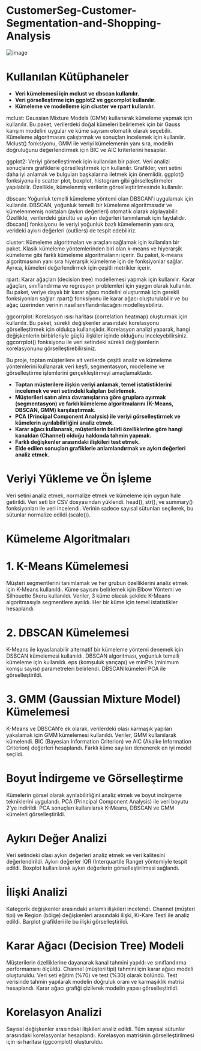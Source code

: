 # CustomerSeg-Customer-Segmentation-and-Shopping-Analysis


![image](https://github.com/user-attachments/assets/a1d2ccf2-0eb9-4482-bac5-709940ab48a6)

# Kullanılan Kütüphaneler 

- **Veri kümelemesi için mclust ve dbscan kullanılır.**
- **Veri görselleştirme için ggplot2 ve ggcorrplot kullanılır.**
- **Kümeleme ve modelleme için cluster ve rpart kullanılır.**

mclust: Gaussian Mixture Models (GMM) kullanarak kümeleme yapmak için kullanılır. Bu paket, verilerdeki doğal kümeleri belirlemek için bir Gauss karışım modelini uygular ve küme sayısını otomatik olarak seçebilir. Kümeleme algoritmasını çalıştırmak ve sonuçları incelemek için kullanılır. Mclust() fonksiyonu, GMM ile veriyi kümelemenin yanı sıra, modelin doğruluğunu değerlendirmek için BIC ve AIC kriterlerini hesaplar.

ggplot2: Veriyi görselleştirmek için kullanılan bir paket. Veri analizi sonuçlarını grafiklerle görselleştirmek için kullanılır. Grafikler, veri setini daha iyi anlamak ve bulguları başkalarına iletmek için önemlidir. ggplot() fonksiyonu ile scatter plot, boxplot, histogram gibi görselleştirmeler yapılabilir. Özellikle, kümelenmiş verilerin görselleştirilmesinde kullanılır.

dbscan: Yoğunluk temelli kümeleme yöntemi olan DBSCAN'i uygulamak için kullanılır. DBSCAN, yoğunluk temelli bir kümeleme algoritmasıdır ve kümelenmemiş noktaları (aykırı değerleri) otomatik olarak algılayabilir. Özellikle, verilerdeki gürültü ve aykırı değerleri tanımlamak için faydalıdır. dbscan() fonksiyonu ile veriyi yoğunluk bazlı kümelemenin yanı sıra, verideki aykırı değerleri (outliers) de tespit edebiliriz.

cluster: Kümeleme algoritmaları ve araçları sağlamak için kullanılan bir paket. Klasik kümeleme yöntemlerinden biri olan k-means ve hiyerarşik kümeleme gibi farklı kümeleme algoritmalarını içerir. Bu paket, k-means algoritmasının yanı sıra hiyerarşik kümeleme için de fonksiyonlar sağlar. Ayrıca, kümeleri değerlendirmek için çeşitli metrikler içerir.

rpart: Karar ağaçları (decision tree) modellemesi yapmak için kullanılır. Karar ağaçları, sınıflandırma ve regresyon problemleri için yaygın olarak kullanılır. Bu paket, veriye dayalı bir karar ağacı modelini oluşturmak için gerekli fonksiyonları sağlar. rpart() fonksiyonu ile karar ağacı oluşturulabilir ve bu ağaç üzerinden verinin nasıl sınıflandırılacağını modelleyebiliriz.

ggcorrplot: Korelasyon ısısı haritası (correlation heatmap) oluşturmak için kullanılır. Bu paket, sürekli değişkenler arasındaki korelasyonu görselleştirmek için oldukça kullanışlıdır. Korelasyon analizi yaparak, hangi değişkenlerin birbirleriyle güçlü ilişkiler içinde olduğunu inceleyebilirsiniz. ggcorrplot() fonksiyonu ile veri setindeki sürekli değişkenlerin korelasyonunu görselleştirebilirsiniz.


Bu proje, toptan müşterilere ait verilerde çeşitli analiz ve kümeleme yöntemlerini kullanarak veri keşfi, segmentasyon, modelleme ve görselleştirme işlemlerini gerçekleştirmeyi amaçlamaktadır. 


- **Toptan müşterilere ilişkin veriyi anlamak, temel istatistiklerini incelemek ve veri setindeki kalıpları belirlemek.**
- **Müşterileri satın alma davranışlarına göre gruplara ayırmak (segmentasyon) ve farklı kümeleme algoritmalarını (K-Means, DBSCAN, GMM) karşılaştırmak.**
- **PCA (Principal Component Analysis) ile veriyi görselleştirmek ve kümelerin ayrılabilirliğini analiz etmek.**
- **Karar ağacı kullanarak, müşterilerin belirli özelliklerine göre hangi kanaldan (Channel) olduğu hakkında tahmin yapmak.**
- **Farklı değişkenler arasındaki ilişkileri  test etmek.**
- **Elde edilen sonuçları grafiklerle anlamlandırmak ve aykırı değerleri analiz etmek.**
  

# Veriyi Yükleme ve Ön İşleme

Veri setini analiz etmek, normalize etmek ve kümeleme için uygun hale getirildi. Veri seti bir CSV dosyasından yüklendi. head(), str(), ve summary() fonksiyonları ile veri incelendi. Verinin sadece sayısal sütunları seçilerek, bu sütunlar normalize edildi (scale()).


# Kümeleme Algoritmaları

# 1. K-Means Kümelemesi

Müşteri segmentlerini tanımlamak ve her grubun özelliklerini analiz etmek için K-Means  kullanıldı.  Küme sayısını belirlemek için Elbow Yöntemi ve Silhouette Skoru kullanıldı. Veriler, 3 küme olacak şekilde K-Means algoritmasıyla segmentlere ayrıldı. Her bir küme için temel istatistikler hesaplandı.

# 2. DBSCAN Kümelemesi

K-Means ile kıyaslanabilir alternatif bir kümeleme yöntemi denemek için DSBCAN kümelemesi kullanıldı. DBSCAN algoritması, yoğunluk temelli kümeleme için kullanıldı. eps (komşuluk yarıçapı) ve minPts (minimum komşu sayısı) parametreleri belirlendi. DBSCAN kümeleri PCA ile görselleştirildi.


# 3. GMM (Gaussian Mixture Model) Kümelemesi

K-Means ve DBSCAN’e ek olarak, verilerdeki olası karmaşık yapıları yakalamak için GMM kümelemesi kullanıldı. Veriler, GMM kullanılarak kümelendi. BIC (Bayesian Information Criterion) ve AIC (Akaike Information Criterion) değerleri hesaplandı. Farklı küme sayıları denenerek en iyi model seçildi.

# Boyut İndirgeme ve Görselleştirme

Kümelerin görsel olarak ayrılabilirliğini analiz etmek ve boyut indirgeme tekniklerini uygulandı. PCA (Principal Component Analysis) ile veri boyutu 2’ye indirildi. PCA sonuçları kullanılarak K-Means, DBSCAN ve GMM kümeleri görselleştirildi.


# Aykırı Değer Analizi

Veri setindeki olası aykırı değerleri analiz etmek ve veri kalitesini değerlendirildi. Aykırı değerler IQR (Interquartile Range) yöntemiyle tespit edildi. Boxplot kullanılarak aykırı değerlerin görselleştirilmesi sağlandı.

# İlişki Analizi

Kategorik değişkenler arasındaki anlamlı ilişkileri incelendi. Channel (müşteri tipi) ve Region (bölge) değişkenleri arasındaki ilişki, Ki-Kare Testi ile analiz edildi. Barplot grafikleri ile bu ilişki görselleştirildi.

# Karar Ağacı (Decision Tree) Modeli

Müşterilerin özelliklerine dayanarak kanal tahmini yapıldı ve sınıflandırma performansını ölçüldü. Channel (müşteri tipi) tahmini için karar ağacı modeli oluşturuldu. Veri seti eğitim (%70) ve test (%30) olarak bölündü. Test verisinde tahmin yapılarak modelin doğruluk oranı ve karmaşıklık matrisi hesaplandı. Karar ağacı grafiği çizilerek modelin yapısı görselleştirildi.

# Korelasyon Analizi

Sayısal değişkenler arasındaki ilişkileri analiz edildi. Tüm sayısal sütunlar arasındaki korelasyonlar hesaplandı. Korelasyon matrisinin görselleştirilmesi için ısı haritası (ggcorrplot) oluşturuldu.



